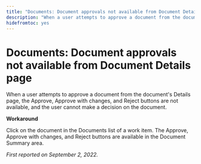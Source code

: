 ```yaml
---
title: "Documents: Document approvals not available from Document Details page"
description: "When a user attempts to approve a document from the document's Details page, the Approve, Approve with changes, and Reject buttons are not available, and the user cannot make a decision on the document."
hidefromtoc: yes
---
```


# Documents: Document approvals not available from Document Details page

<!--This known issue is listed on both the Workfront page and Workfront Proof page-->

When a user attempts to approve a document from the document's Details page, the Approve, Approve with changes, and Reject buttons are not available, and the user cannot make a decision on the document.

**Workaround**

Click on the document in the Documents list of a work item. The Approve, Approve with changes, and Reject buttons are available in the Document Summary area.

_First reported on September 2, 2022._

